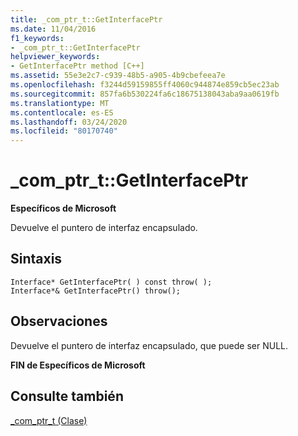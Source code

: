```yaml
---
title: _com_ptr_t::GetInterfacePtr
ms.date: 11/04/2016
f1_keywords:
- _com_ptr_t::GetInterfacePtr
helpviewer_keywords:
- GetInterfacePtr method [C++]
ms.assetid: 55e3e2c7-c939-48b5-a905-4b9cbefeea7e
ms.openlocfilehash: f3244d59159855ff4060c944874e859cb5ec23ab
ms.sourcegitcommit: 857fa6b530224fa6c18675138043aba9aa0619fb
ms.translationtype: MT
ms.contentlocale: es-ES
ms.lasthandoff: 03/24/2020
ms.locfileid: "80170740"
---
```

# <a name="_com_ptr_tgetinterfaceptr"></a>_com_ptr_t::GetInterfacePtr

**Específicos de Microsoft**

Devuelve el puntero de interfaz encapsulado.

## <a name="syntax"></a>Sintaxis

```
Interface* GetInterfacePtr( ) const throw( );
Interface*& GetInterfacePtr() throw();
```

## <a name="remarks"></a>Observaciones

Devuelve el puntero de interfaz encapsulado, que puede ser NULL.

**FIN de Específicos de Microsoft**

## <a name="see-also"></a>Consulte también

[_com_ptr_t (Clase)](../cpp/com-ptr-t-class.md)
